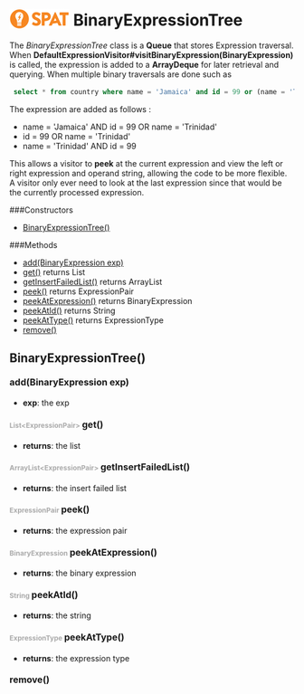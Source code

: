 <img src='spat.jpg' alt='SPAT' style='position: relative;top: 5px;'/> BinaryExpressionTree
=====


The *BinaryExpressionTree* class is a **Queue** that stores
Expression traversal. When
**DefaultExpressionVisitor#visitBinaryExpression(BinaryExpression)** is
called, the expression is added to a **ArrayDeque** for later retrieval
and querying. When multiple binary traversals are done such as

```sql
 select * from country where name = 'Jamaica' and id = 99 or (name = 'Trinidad')
```
The expression are added as follows :

- name = 'Jamaica' AND id = 99 OR name = 'Trinidad'
- id = 99 OR name = 'Trinidad'
- name = 'Trinidad' AND id = 99

This allows a visitor to **peek** at the current expression and view the
left or right expression and operand string, allowing the code to be more
flexible. A visitor only ever need to look at the last expression since that
would be the currently processed expression.




###Constructors
- [BinaryExpressionTree()](#-1101328360)

###Methods
- [add(BinaryExpression exp)](#1768379020) 
- [get()](#98244311)  returns List
- [getInsertFailedList()](#1041682443)  returns ArrayList
- [peek()](#-992113764)  returns ExpressionPair
- [peekAtExpression()](#452280231)  returns BinaryExpression
- [peekAtId()](#-324856982)  returns String
- [peekAtType()](#1681571401)  returns ExpressionType
- [remove()](#-512824187) 


<a name="-1101328360">BinaryExpressionTree</a>()
-----


#### <a style="font-size:16px;" name="1768379020">add</a><span style="font-size:16px;">(BinaryExpression exp)</span>
- <b>exp</b>: 
        the exp


#### <span style="font-size:12px;color:#AAAAAA">List&lt;ExpressionPair&gt;</span> <a style="font-size:16px;" name="98244311">get</a><span style="font-size:16px;">()</span>
- <b>returns</b>: the list

#### <span style="font-size:12px;color:#AAAAAA">ArrayList&lt;ExpressionPair&gt;</span> <a style="font-size:16px;" name="1041682443">getInsertFailedList</a><span style="font-size:16px;">()</span>
- <b>returns</b>: the insert failed list

#### <span style="font-size:12px;color:#AAAAAA">ExpressionPair</span> <a style="font-size:16px;" name="-992113764">peek</a><span style="font-size:16px;">()</span>
- <b>returns</b>: the expression pair

#### <span style="font-size:12px;color:#AAAAAA">BinaryExpression</span> <a style="font-size:16px;" name="452280231">peekAtExpression</a><span style="font-size:16px;">()</span>
- <b>returns</b>: the binary expression

#### <span style="font-size:12px;color:#AAAAAA">String</span> <a style="font-size:16px;" name="-324856982">peekAtId</a><span style="font-size:16px;">()</span>
- <b>returns</b>: the string

#### <span style="font-size:12px;color:#AAAAAA">ExpressionType</span> <a style="font-size:16px;" name="1681571401">peekAtType</a><span style="font-size:16px;">()</span>
- <b>returns</b>: the expression type

#### <a style="font-size:16px;" name="-512824187">remove</a><span style="font-size:16px;">()</span>

